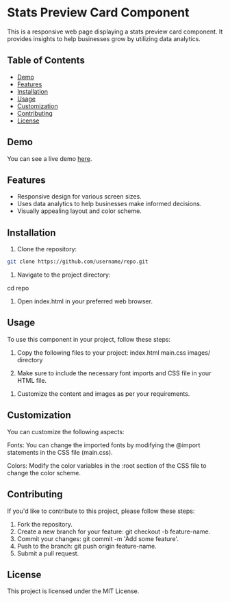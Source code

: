 # Stats Preview Card Component

This is a responsive web page displaying a stats preview card component. It provides insights to help businesses grow by utilizing data analytics.


## Table of Contents

- [Demo](#demo)
- [Features](#features)
- [Installation](#installation)
- [Usage](#usage)
- [Customization](#customization)
- [Contributing](#contributing)
- [License](#license)

## Demo

You can see a live demo [here](https://a7medc7.github.io/Stats-preview-card-component/).

## Features

- Responsive design for various screen sizes.
- Uses data analytics to help businesses make informed decisions.
- Visually appealing layout and color scheme.

## Installation

1. Clone the repository:

```bash
git clone https://github.com/username/repo.git
```
1. Navigate to the project directory:

cd repo

1. Open index.html in your preferred web browser.

## Usage

To use this component in your project, follow these steps:

1. Copy the following files to your project:
index.html
main.css
images/ directory

1. Make sure to include the necessary font imports and CSS file in your HTML file.

<!-- Add this inside the <head> section of your HTML file -->
<link rel="stylesheet" href="main.css" />

1. Customize the content and images as per your requirements.

## Customization

You can customize the following aspects:

Fonts: You can change the imported fonts by modifying the @import statements in the CSS file (main.css).

Colors: Modify the color variables in the :root section of the CSS file to change the color scheme.

## Contributing

If you'd like to contribute to this project, please follow these steps:

1. Fork the repository.
1. Create a new branch for your feature: git checkout -b feature-name.
1. Commit your changes: git commit -m 'Add some feature'.
1. Push to the branch: git push origin feature-name.
1. Submit a pull request.

## License

This project is licensed under the MIT License.